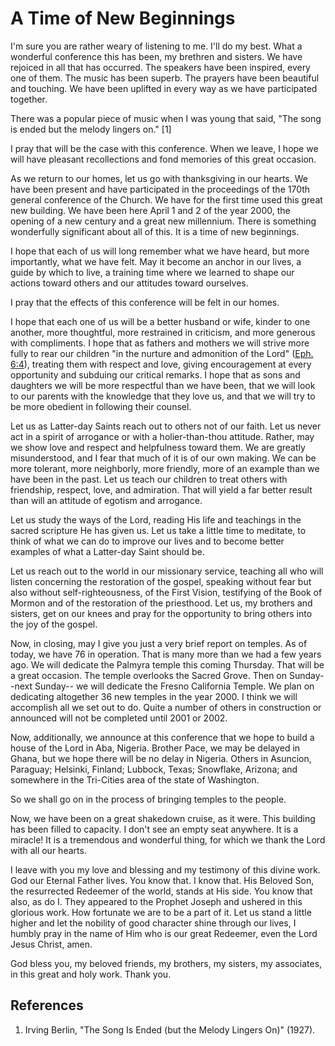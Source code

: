 # A Time of New Beginnings

I'm sure you are rather weary of listening to me. I'll do my best. What a
wonderful conference this has been, my brethren and sisters. We have rejoiced
in all that has occurred. The speakers have been inspired, every one of them.
The music has been superb. The prayers have been beautiful and touching. We
have been uplifted in every way as we have participated together.

There was a popular piece of music when I was young that said, "The song is
ended but the melody lingers on." [1]

I pray that will be the case with this conference. When we leave, I hope we
will have pleasant recollections and fond memories of this great occasion.

As we return to our homes, let us go with thanksgiving in our hearts. We have
been present and have participated in the proceedings of the 170th general
conference of the Church. We have for the first time used this great new
building. We have been here April 1 and 2 of the year 2000, the opening of a
new century and a great new millennium. There is something wonderfully
significant about all of this. It is a time of new beginnings.

I hope that each of us will long remember what we have heard, but more
importantly, what we have felt. May it become an anchor in our lives, a guide
by which to live, a training time where we learned to shape our actions toward
others and our attitudes toward ourselves.

I pray that the effects of this conference will be felt in our homes.

I hope that each one of us will be a better husband or wife, kinder to one
another, more thoughtful, more restrained in criticism, and more generous with
compliments. I hope that as fathers and mothers we will strive more fully to
rear our children "in the nurture and admonition of the Lord" ([Eph.
6:4](https://www.lds.org/scriptures/nt/eph/6.4?lang=eng#3)), treating them
with respect and love, giving encouragement at every opportunity and subduing
our critical remarks. I hope that as sons and daughters we will be more
respectful than we have been, that we will look to our parents with the
knowledge that they love us, and that we will try to be more obedient in
following their counsel.

Let us as Latter-day Saints reach out to others not of our faith. Let us never
act in a spirit of arrogance or with a holier-than-thou attitude. Rather, may
we show love and respect and helpfulness toward them. We are greatly
misunderstood, and I fear that much of it is of our own making. We can be more
tolerant, more neighborly, more friendly, more of an example than we have been
in the past. Let us teach our children to treat others with friendship,
respect, love, and admiration. That will yield a far better result than will
an attitude of egotism and arrogance.

Let us study the ways of the Lord, reading His life and teachings in the
sacred scripture He has given us. Let us take a little time to meditate, to
think of what we can do to improve our lives and to become better examples of
what a Latter-day Saint should be.

Let us reach out to the world in our missionary service, teaching all who will
listen concerning the restoration of the gospel, speaking without fear but
also without self-righteousness, of the First Vision, testifying of the Book
of Mormon and of the restoration of the priesthood. Let us, my brothers and
sisters, get on our knees and pray for the opportunity to bring others into
the joy of the gospel.

Now, in closing, may I give you just a very brief report on temples. As of
today, we have 76 in operation. That is many more than we had a few years ago.
We will dedicate the Palmyra temple this coming Thursday. That will be a great
occasion. The temple overlooks the Sacred Grove. Then on Sunday--next Sunday--
we will dedicate the Fresno California Temple. We plan on dedicating
altogether 36 new temples in the year 2000. I think we will accomplish all we
set out to do. Quite a number of others in construction or announced will not
be completed until 2001 or 2002.

Now, additionally, we announce at this conference that we hope to build a
house of the Lord in Aba, Nigeria. Brother Pace, we may be delayed in Ghana,
but we hope there will be no delay in Nigeria. Others in Asuncion, Paraguay;
Helsinki, Finland; Lubbock, Texas; Snowflake, Arizona; and somewhere in the
Tri-Cities area of the state of Washington.

So we shall go on in the process of bringing temples to the people.

Now, we have been on a great shakedown cruise, as it were. This building has
been filled to capacity. I don't see an empty seat anywhere. It is a miracle!
It is a tremendous and wonderful thing, for which we thank the Lord with all
our hearts.

I leave with you my love and blessing and my testimony of this divine work.
God our Eternal Father lives. You know that. I know that. His Beloved Son, the
resurrected Redeemer of the world, stands at His side. You know that also, as
do I. They appeared to the Prophet Joseph and ushered in this glorious work.
How fortunate we are to be a part of it. Let us stand a little higher and let
the nobility of good character shine through our lives, I humbly pray in the
name of Him who is our great Redeemer, even the Lord Jesus Christ, amen.

God bless you, my beloved friends, my brothers, my sisters, my associates, in
this great and holy work. Thank you.

## References

  1.  Irving Berlin, "The Song Is Ended (but the Melody Lingers On)" (1927).

